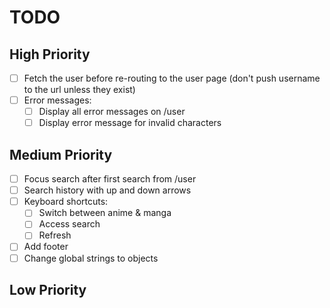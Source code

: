 # TODO

## High Priority

- [ ] Fetch the user before re-routing to the user page (don't push username to the url unless they exist)
- [ ] Error messages:
  - [ ] Display all error messages on /user
  - [ ] Display error message for invalid characters

## Medium Priority

- [ ] Focus search after first search from /user
- [ ] Search history with up and down arrows
- [ ] Keyboard shortcuts:
  - [ ] Switch between anime & manga
  - [ ] Access search
  - [ ] Refresh
- [ ] Add footer
- [ ] Change global strings to objects

## Low Priority

